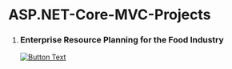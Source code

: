 # ASP.NET-Core-MVC-Projects

1. ### Enterprise Resource Planning for the Food Industry

   [![Button Text](https://img.shields.io/badge/See%20Detail-blue?style=for-the-badge)](https://github.com/r2dev24/ASP.NET-Core-MVC-Projects/tree/main/ERP)
